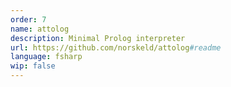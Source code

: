 ```yaml
---
order: 7
name: attolog
description: Minimal Prolog interpreter
url: https://github.com/norskeld/attolog#readme
language: fsharp
wip: false
---
```

